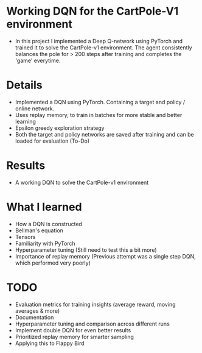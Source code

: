 # Working DQN for the CartPole-V1 environment
- In this project I implemented a Deep Q-network using PyTorch and trained it to solve the CartPole-v1 environment. 
The agent consistently balances the pole for > 200 steps after training and completes the 'game' everytime.



# Details
- Implemented a DQN using PyTorch. Containing a target and policy / online network.
- Uses replay memory, to train in batches for more stable and better learning
- Epsilon greedy exploration strategy
- Both the target and policy networks are saved after training and can be loaded for evaluation (To-Do)

# Results
- A working DQN to solve the CartPole-v1 environment


# What I learned
- How a DQN is constructed
- Bellman's equation
- Tensors
- Familiarity with PyTorch
- Hyperparameter tuning (Still need to test this a bit more)
- Importance of replay memory (Previous attempt was a single step DQN, which performed very poorly)

# TODO
- Evaluation metrics for training insights (average reward, moving averages & more)
- Documentation
- Hyperparameter tuning and comparison across different runs
- Implement double DQN for even better results
- Prioritized replay memory for smarter sampling
- Applying this to Flappy Bird


